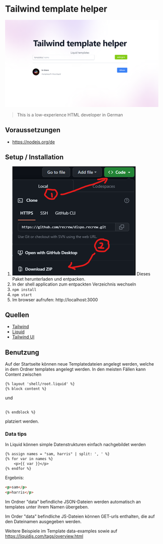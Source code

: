 # Tailwind template helper

![screen.png](img/screen.png)

> This is a low-experience HTML developer in German

## Voraussetzungen

- https://nodejs.org/de

## Setup / Installation

1. ![download](img/download.png) Dieses Paket herunterladen und entpacken.
2. In der shell application zum entpackten Verzeichnis wechseln
3. `npm install`
4. `npm start`
5. Im browser aufrufen: http://localhost:3000

## Quellen

- [Tailwind](https://tailwindcss.com/)
- [Liquid](https://liquidjs.com/)
- [Tailwind UI](https://tailwindui.com/)

## Benutzung

Auf der Startseite können neue Templatedateien angelegt werden, welche in dem Ordner templates angelegt werden.
In den meisten Fällen kann Content zwischen 

```liquid
{% layout 'shell/root.liquid' %}
{% block content %}

```

und

```liquid

{% endblock %}
```
platziert werden.

### Data tips

In Liquid können simple Datenstrukturen einfach nachgebildet werden

```liquid
{% assign names = "sam, harris" | split: ', ' %}
{% for var in names %}
    <p>{{ var }}</p>
{% endfor %}
```
Ergebnis:

```html
<p>sam</p>
<p>harris</p>
```

Im Ordner "data" befindliche JSON-Dateien werden automatisch an templates unter ihrem Namen übergeben.

Im Order "data" befindliche JS-Dateien können GET-urls enthalten, die auf den Dateinamen ausgegeben werden.
 

Weitere Beispiele im Template data-examples sowie auf https://liquidjs.com/tags/overview.html